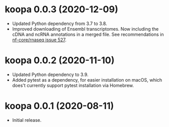 # koopa 0.0.3 (2020-12-09)

- Updated Python dependency from 3.7 to 3.8.
- Improved downloading of Ensembl transcriptomes. Now including the cDNA and
  ncRNA annotations in a merged file. See recommendations in
  [nf-core/rnaseq issue 527](https://github.com/nf-core/rnaseq/issues/527).

# koopa 0.0.2 (2020-11-10)

- Updated Python dependency to 3.9.
- Added pytest as a dependency, for easier installation on macOS, which does't
  currently support pytest installation via Homebrew.

# koopa 0.0.1 (2020-08-11)

- Initial release.
